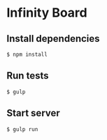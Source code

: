 # Infinity Board

## Install dependencies

`$ npm install`

## Run tests

`$ gulp`

## Start server

`$ gulp run`